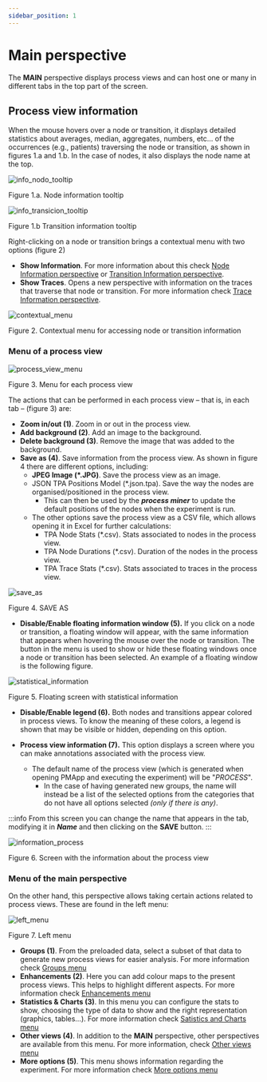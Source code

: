 ```yaml
---
sidebar_position: 1
---
```


# Main perspective

The **MAIN** perspective displays process views and can host one or many in different tabs in the top part of the screen. 

## Process view information

When the mouse hovers over a node or transition, it displays detailed statistics about averages, median, aggregates, numbers, etc… of the occurrences (e.g., patients) traversing the node or transition, as shown in figures 1.a and 1.b. In the case of nodes, it also displays the node name at the top.

![info_nodo_tooltip](/img/info-nodo-tooltip.png "info_nodo_tooltip")

Figure 1.a. Node information tooltip

![info_transicion_tooltip](/img/info-transicion-tooltip.png "info_transicion_tooltip")

Figure 1.b Transition information tooltip

Right-clicking on a node or transition brings a contextual menu with two options (figure 2)
*	**Show Information**. For more information about this check [Node Information perspective](./node-information-perspective.md) or [Transition Information perspective](./transition-information-perspective.md).
*	**Show Traces**. Opens a new perspective with information on the traces that traverse that node or transition. For more information check [Trace Information perspective](./trace-information-perspective.md).

![contextual_menu](/img/menu-secundario.png "contextual_menu")

Figure 2. Contextual menu for accessing node or transition information

### Menu of a process view

![process_view_menu](/img/menu-modelos.png "process_view_menu")

Figure 3. Menu for each process view

The actions that can be performed in each process view – that is, in each tab – (figure 3) are:
*	**Zoom in/out (1)**. Zoom in or out in the process view.
*	**Add background (2)**. Add an image to the background.
*	**Delete background (3)**. Remove the image that was added to the background.
*	**Save as (4)**. Save information from the process view. As shown in figure 4 there are different options, including:
    *	**JPEG Image (\*.JPG)**. Save the process view as an image.
    *   JSON TPA Positions Model (\*.json.tpa). Save the way the nodes are organised/positioned in the process view.
        * This can then be used by the **_process miner_** to update the default positions of the nodes when the experiment is run.
    *	The other options save the process view as a CSV file, which allows opening it in Excel for further calculations:
        *	TPA Node Stats (\*.csv). Stats associated to nodes in the process view.
        *	TPA Node Durations (\*.csv). Duration of the nodes in the process view.
        *	TPA Trace Stats (\*.csv). Stats associated to traces in the process view.
    
![save_as](/img/save-as.png "save_as")

Figure 4. SAVE AS

* **Disable/Enable floating information window (5).** If you click on a node or transition, a floating window will appear, with the same information that appears when hovering the mouse over the node or transition. The button in the menu is used to show or hide these floating windows once a node or transition has been selected. An example of a floating window is the following figure.

![statistical_information](/img/window_flotante.png "statistical_information")

Figure 5. Floating screen with statistical information

* **Disable/Enable legend (6).** Both nodes and transitions appear colored in process views. To know the meaning of these colors, a legend is shown that may be visible or hidden, depending on this option.

* **Process view information (7).** This option displays a screen where you can make annotations associated with the process view.
    * The default name of the process view (which is generated when opening PMApp and executing the experiment) will be "*PROCESS*".
        * In the case of having generated new groups, the name will instead be a list of the selected options from the categories that do not have all options selected _(only if there is any)_.

:::info
From this screen you can change the name that appears in the tab, modifying it in **_Name_** and then clicking on the **SAVE** button.
:::

![information_process](/img/information-process.png "information_process")

Figure 6. Screen with the information about the process view

### Menu of the main perspective

On the other hand, this perspective allows taking certain actions related to process views. These are found in the left menu:

![left_menu](/img/menu-izquierda.png "left_menu")

Figure 7. Left menu

*   **Groups (1)**. From the preloaded data, select a subset of that data to generate new process views for easier analysis. For more information check [Groups menu](./menu/groups-menu.md)
*   **Enhancements (2)**. Here you can add colour maps to the present process views. This helps to highlight different aspects. For more information check [Enhancements menu](./menu/enhancement-menu.md)
*	**Statistics & Charts (3)**. In this menu you can configure the stats to show, choosing the type of data to show and the right representation (graphics, tables…). For more information check [Satistics and Charts menu](./menu/statistics-and-charts-menu.md)
*	**Other views (4)**. In addition to the **MAIN** perspective, other perspectives are available from this menu. For more information, check [Other views menu](./menu/other-views-menu.md)
*	**More options (5)**. This menu shows information regarding the experiment. For more information check [More options menu](./menu/more-options-menu.md)

